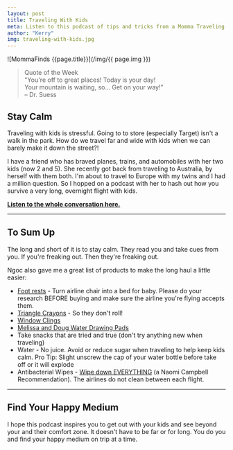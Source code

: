```yaml
---
layout: post
title: Traveling With Kids
meta: Listen to this podcast of tips and tricks from a Momma Traveling Expert
author: "Kerry"
img: traveling-with-kids.jpg
---
```


![MommaFinds {{page.title}}](/img/{{ page.img }})

> Quote of the Week <br> "You're off to great places! Today is your day!<br>Your mountain is waiting, so... Get on your way!” <br>– Dr. Suess

## Stay Calm

Traveling with kids is stressful. Going to to store (especially Target) isn't a walk in the park. How do we travel far and wide with kids when we can barely make it down the street?!

I have a friend who has braved planes, trains, and automobiles with her two kids (now 2 and 5). She recently got back from traveling to Australia, by herself with them both. I'm about to travel to Europe with my twins and I had a million question. So I hopped on a podcast with her to hash out how you survive a very long, overnight flight with kids.

**[Listen to the whole conversation here.](https://anchor.fm/kerry-guard/episodes/Traveling-with-Kids-e4r8ub)**

---

## To Sum Up

The long and short of it is to stay calm. They read you and take cues from you. If you're freaking out. Then they're freaking out.

Ngoc also gave me a great list of products to make the long haul a little easier:
+ [Foot rests](https://amzn.to/2ZxsPay) - Turn airline chair into a bed for baby. Please do your research BEFORE buying and make sure the airline you're flying accepts them.
+ [Triangle Crayons](https://amzn.to/2KmVDfx) - So they don't roll!
+ [Window Clings](https://amzn.to/2yCL3vu)
+ [Melissa and Doug Water Drawing Pads](https://amzn.to/33abmHG)
+ Take snacks that are tried and true (don't try anything new when traveling)
+ Water - No juice. Avoid or reduce sugar when traveling to help keep kids calm. Pro Tip: Slight unscrew the cap of your water bottle before take off or it will explode
+ Antibacterial Wipes - [Wipe down EVERYTHING](https://youtu.be/b-U_jT9qWvs?t=140) (a Naomi Campbell Recommendation). The airlines do not clean between each flight.

---

## Find Your Happy Medium

I hope this podcast inspires you to get out with your kids and see beyond your and their comfort zone. It doesn't have to be far or for long. You do you and find your happy medium on trip at a time.
